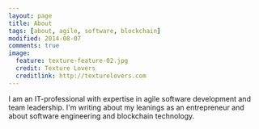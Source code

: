 ```yaml
---
layout: page
title: About
tags: [about, agile, software, blockchain]
modified: 2014-08-07
comments: true
image:
  feature: texture-feature-02.jpg
  credit: Texture Lovers
  creditlink: http://texturelovers.com
---
```


I am an IT-professional with expertise in agile software development and team leadership. I'm writing about my leanings as an entrepreneur and about software engineering and blockchain technology.
